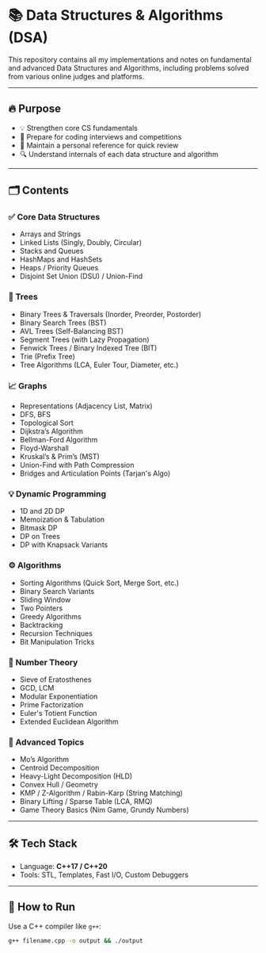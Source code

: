 # 📚 Data Structures & Algorithms (DSA)

This repository contains all my implementations and notes on fundamental and advanced Data Structures and Algorithms, including problems solved from various online judges and platforms.

---

## 🔥 Purpose

- 💡 Strengthen core CS fundamentals
- 🚀 Prepare for coding interviews and competitions
- 📘 Maintain a personal reference for quick review
- 🔍 Understand internals of each data structure and algorithm

---

## 🗂️ Contents

### ✅ Core Data Structures

- Arrays and Strings
- Linked Lists (Singly, Doubly, Circular)
- Stacks and Queues
- HashMaps and HashSets
- Heaps / Priority Queues
- Disjoint Set Union (DSU) / Union-Find

### 🌳 Trees

- Binary Trees & Traversals (Inorder, Preorder, Postorder)
- Binary Search Trees (BST)
- AVL Trees (Self-Balancing BST)
- Segment Trees (with Lazy Propagation)
- Fenwick Trees / Binary Indexed Tree (BIT)
- Trie (Prefix Tree)
- Tree Algorithms (LCA, Euler Tour, Diameter, etc.)

### 📈 Graphs

- Representations (Adjacency List, Matrix)
- DFS, BFS
- Topological Sort
- Dijkstra’s Algorithm
- Bellman-Ford Algorithm
- Floyd-Warshall
- Kruskal’s & Prim’s (MST)
- Union-Find with Path Compression
- Bridges and Articulation Points (Tarjan's Algo)

### 💡 Dynamic Programming

- 1D and 2D DP
- Memoization & Tabulation
- Bitmask DP
- DP on Trees
- DP with Knapsack Variants

### ⚙️ Algorithms

- Sorting Algorithms (Quick Sort, Merge Sort, etc.)
- Binary Search Variants
- Sliding Window
- Two Pointers
- Greedy Algorithms
- Backtracking
- Recursion Techniques
- Bit Manipulation Tricks

### 🔢 Number Theory

- Sieve of Eratosthenes
- GCD, LCM
- Modular Exponentiation
- Prime Factorization
- Euler's Totient Function
- Extended Euclidean Algorithm

### 🧠 Advanced Topics

- Mo’s Algorithm
- Centroid Decomposition
- Heavy-Light Decomposition (HLD)
- Convex Hull / Geometry
- KMP / Z-Algorithm / Rabin-Karp (String Matching)
- Binary Lifting / Sparse Table (LCA, RMQ)
- Game Theory Basics (Nim Game, Grundy Numbers)

---

## 🛠 Tech Stack

- Language: **C++17 / C++20**
- Tools: STL, Templates, Fast I/O, Custom Debuggers

---

## 🚀 How to Run

Use a C++ compiler like `g++`:

```bash
g++ filename.cpp -o output && ./output

